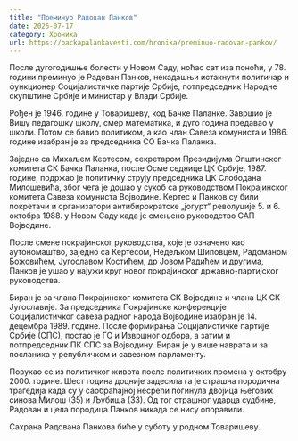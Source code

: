 ```yaml
---
title: "Преминуо Радован Панков"
date: 2025-07-17
category: Хроника
url: https://backapalankavesti.com/hronika/preminuo-radovan-pankov/
---
```


После дугогодишње болести у Новом Саду, ноћас сат иза поноћи, у 78. години преминуо је Радован Панков, некадашњи истакнути политичар и функционер Социјалистичке партије Србије, потпредседник Народне скупштине Србије и министар у Влади Србије.

Рођен је 1946. године у Товаришеву, код Бачке Паланке. Завршио је Вишу педагошку школу, смер математика, и дуго година предавао у школи. Потом се бавио политиком, а као члан Савеза комуниста и 1986. године изабран је за председника СО Бачка Паланка.

Заједно са Михаљем Кертесом, секретаром Президијума Општинског комитета СК Бачка Паланка, после Осме ​​седнице ЦК Србије, 1987. године, подржао је политичку струју председника ЦК Слободана Милошевића, због чега је дошао у сукоб са руководством Покрајинског комитета Савеза комуниста Војводине. Кертес и Панков су били покретачи и организатори антибирократске „јогурт“ револуције 5. и 6. октобра 1988. у Новом Саду када је смењено руководство САП Војводине.

После смене покрајинског руководства, које је означено као аутономаштво, заједно са Кертесом, Недељком Шиповцем, Радоманом Божовићем, Југославом Костићем, др Јовом Радићем и другима, Панков је ушао у најужи круг новог покрајинског државно-партијског руководства.

Биран је за члана Покрајинског комитета СК Војводине и члана ЦК СК Југославије. За председника Покрајинске конференције Социјалистичког савеза радног народа Војводине изабран је 14. децембра 1989. године. После формирања Социјалистичке партије Србије (СПС), постао је ГО и Извршног одбора, а затим и потпредседник ПК СПС за Војводину. Биран је у више наврата и за посланика у републичком и савезном парламенту.

Повукао се из политичког живота после политичких промена у октобру 2000. године. Шест година доцније задесила га је страшна породична трагедија када су у саобраћајној несрећи погинула двојица његових синова Милош (35) и Љубиша (33). Од тог страшног ударца судбине, Радован и цела породица Панков никада се нису опоравили.

Сахрана Радована Панкова биће у суботу у родном Товаришеву.

